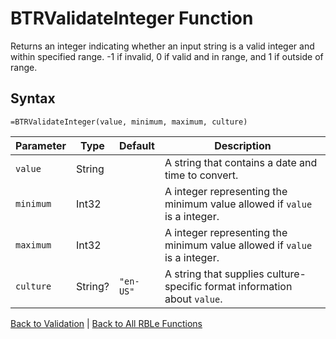 # BTRValidateInteger Function

Returns an integer indicating whether an input string is a valid integer and within specified range. -1 if invalid, 0 if valid and in range, and 1 if outside of range.

## Syntax

```excel
=BTRValidateInteger(value, minimum, maximum, culture)
```

Parameter | Type | Default | Description
---|---|---|---
`value` | String |  | A string that contains a date and time to convert.
`minimum` | Int32 |  | A integer representing the minimum value allowed if `value` is a integer.
`maximum` | Int32 |  | A integer representing the minimum value allowed if `value` is a integer.
`culture` | String? | `"en-US"` | A string that supplies culture-specific format information about `value`.

[Back to Validation](Readme.md) | [Back to All RBLe Functions](/RBLe/RBLe.md#function-documentation)